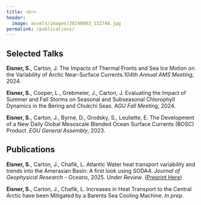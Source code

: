 ```yaml
---
title: <br>
header:
  image: assets/images/20240803_132748.jpg
permalink: /publications/
---
```


## Selected Talks

**Eisner, S.**, Carton, J. The Impacts of Thermal Fronts and Sea Ice Motion on the
Variability of Arctic Near-Surface Currents._104th Annual AMS Meeting_, 2024.

**Eisner, S.**, Cooper, L., Grebmeier, J., Carton, J. Evaluating the Impact
of Summer and Fall Storms on Seasonal and Subseasonal Chlorophyll Dynamics in the
Bering and Chukchi Seas. _AGU Fall Meeting_, 2024.

**Eisner, S.**, Carton, J., Byrne, D., Grodsky, S., Leuliette, E. The Development of a New Daily Global Mesoscale Blended Ocean Surface Currents (BOSC) Product. _EGU General Assembly_, 2023.


## Publications

**Eisner, S.**, Carton, J., Chafik, L. Atlantic Water heat transport variability and trends into the Amerasian Basin: A first look using SODA4. _Journal of Geophysical Research - Oceans_, 2025. _Under Review_. ([Preprint Here](https://essopenarchive.org/doi/full/10.22541/essoar.175648212.25221533))

**Eisner, S.**, Carton, J., Chafik, L. Increases in Heat Transport to the Central
Arctic have been Mitigated by a Barents Sea Cooling Machine. _In prep_.


